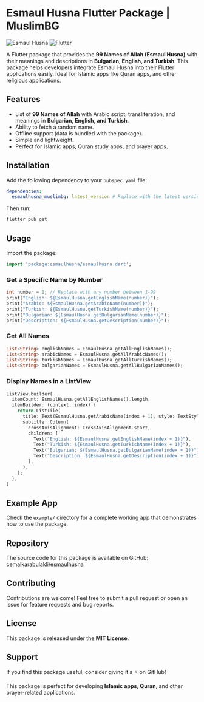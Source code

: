 # Esmaul Husna Flutter Package | MuslimBG 

![Esmaul Husna](https://img.shields.io/badge/Esmaul%20Husna-99%20Names-blue)
![Flutter](https://img.shields.io/badge/Flutter-Package-blue)

A Flutter package that provides the **99 Names of Allah (Esmaul Husna)** with their meanings and descriptions in **Bulgarian, English, and Turkish**. This package helps developers integrate Esmaul Husna into their Flutter applications easily. Ideal for Islamic apps like Quran apps, and other religious applications.

## Features
- List of **99 Names of Allah** with Arabic script, transliteration, and meanings in **Bulgarian, English, and Turkish**.
- Ability to fetch a random name.
- Offline support (data is bundled with the package).
- Simple and lightweight.
- Perfect for Islamic apps, Quran study apps, and prayer apps.

## Installation
Add the following dependency to your `pubspec.yaml` file:

```yaml
dependencies:
  esmaulhusna_muslimbg: latest_version # Replace with the latest version
```

Then run:

```sh
flutter pub get
```

## Usage

Import the package:

```dart
import 'package:esmaulhusna/esmaulhusna.dart';
```

### Get a Specific Name by Number
```dart
int number = 1; // Replace with any number between 1-99
print("English: ${EsmaulHusna.getEnglishName(number)}");
print("Arabic: ${EsmaulHusna.getArabicName(number)}");
print("Turkish: ${EsmaulHusna.getTurkishName(number)}");
print("Bulgarian: ${EsmaulHusna.getBulgarianName(number)}");
print("Description: ${EsmaulHusna.getDescription(number)}");
```

### Get All Names
```dart
List<String> englishNames = EsmaulHusna.getAllEnglishNames();
List<String> arabicNames = EsmaulHusna.getAllArabicNames();
List<String> turkishNames = EsmaulHusna.getAllTurkishNames();
List<String> bulgarianNames = EsmaulHusna.getAllBulgarianNames();
```

### Display Names in a ListView
```dart
ListView.builder(
  itemCount: EsmaulHusna.getAllEnglishNames().length,
  itemBuilder: (context, index) {
    return ListTile(
      title: Text(EsmaulHusna.getArabicName(index + 1), style: TextStyle(fontSize: 20)),
      subtitle: Column(
        crossAxisAlignment: CrossAxisAlignment.start,
        children: [
          Text("English: ${EsmaulHusna.getEnglishName(index + 1)}"),
          Text("Turkish: ${EsmaulHusna.getTurkishName(index + 1)}"),
          Text("Bulgarian: ${EsmaulHusna.getBulgarianName(index + 1)}"),
          Text("Description: ${EsmaulHusna.getDescription(index + 1)}"),
        ],
      ),
    );
  },
)
```

## Example App
Check the `example/` directory for a complete working app that demonstrates how to use the package.

## Repository
The source code for this package is available on GitHub: [cemalkarabulakli/esmaulhusna](https://github.com/cemalkarabulakli/esmaulhusna)

## Contributing
Contributions are welcome! Feel free to submit a pull request or open an issue for feature requests and bug reports.

## License
This package is released under the **MIT License**.

## Support
If you find this package useful, consider giving it a ⭐ on GitHub!

This package is perfect for developing **Islamic apps**, **Quran**, and other prayer-related applications.
